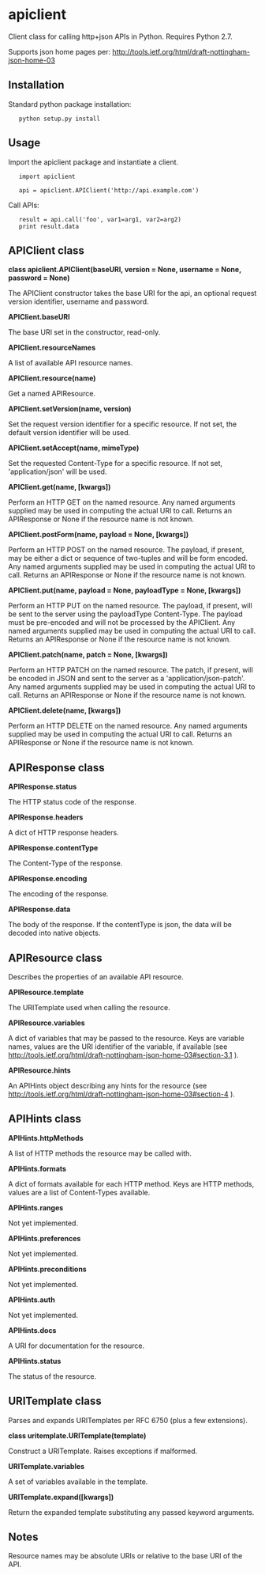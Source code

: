 apiclient
==========

Client class for calling http+json APIs in Python. Requires Python 2.7.

Supports json home pages per:
http://tools.ietf.org/html/draft-nottingham-json-home-03


Installation
------------
Standard python package installation:

       python setup.py install


Usage
-----
Import the apiclient package and instantiate a client.

       import apiclient

       api = apiclient.APIClient('http://api.example.com')

Call APIs:

       result = api.call('foo', var1=arg1, var2=arg2)
       print result.data


APIClient class
---------------
**class apiclient.APIClient(baseURI, version = None, username = None, password = None)**

The APIClient constructor takes the base URI for the api, an optional request version identifier, username and password.

**APIClient.baseURI**

The base URI set in the constructor, read-only.

**APIClient.resourceNames**

A list of available API resource names.

**APIClient.resource(name)**

Get a named APIResource.

**APIClient.setVersion(name, version)**

Set the request version identifier for a specific resource. If not set, the default version identifier will be used.

**APIClient.setAccept(name, mimeType)**

Set the requested Content-Type for a specific resource. If not set, 'application/json' will be used.

**APIClient.get(name, [kwargs])**

Perform an HTTP GET on the named resource. Any named arguments supplied may be used in computing the actual URI to call. Returns an APIResponse or None if the resource name is not known.

**APIClient.postForm(name, payload = None, [kwargs])**

Perform an HTTP POST on the named resource. The payload, if present, may be either a dict or sequence of two-tuples and will be form encoded. Any named arguments supplied may be used in computing the actual URI to call. Returns an APIResponse or None if the resource name is not known.

**APIClient.put(name, payload = None, payloadType = None, [kwargs])**

Perform an HTTP PUT on the named resource. The payload, if present, will be sent to the server using the payloadType Content-Type. The payload must be pre-encoded and will not be processed by the APIClient. Any named arguments supplied may be used in computing the actual URI to call. Returns an APIResponse or None if the resource name is not known.

**APIClient.patch(name, patch = None, [kwargs])**

Perform an HTTP PATCH on the named resource. The patch, if present, will be encoded in JSON and sent to the server as a 'application/json-patch'. Any named arguments supplied may be used in computing the actual URI to call. Returns an APIResponse or None if the resource name is not known.

**APIClient.delete(name, [kwargs])**

Perform an HTTP DELETE on the named resource. Any named arguments supplied may be used in computing the actual URI to call. Returns an APIResponse or None if the resource name is not known.


APIResponse class
-----------------
**APIResponse.status**

The HTTP status code of the response.

**APIResponse.headers**

A dict of HTTP response headers.

**APIResponse.contentType**

The Content-Type of the response.

**APIResponse.encoding**

The encoding of the response.

**APIResponse.data**

The body of the response. If the contentType is json, the data will be decoded into native objects.


APIResource class
-----------------
Describes the properties of an available API resource.

**APIResource.template**

The URITemplate used when calling the resource.

**APIResource.variables**

A dict of variables that may be passed to the resource. Keys are variable names, values are the URI identifier of the variable, if available (see http://tools.ietf.org/html/draft-nottingham-json-home-03#section-3.1 ).

**APIResource.hints**

An APIHints object describing any hints for the resource (see http://tools.ietf.org/html/draft-nottingham-json-home-03#section-4 ).


APIHints class
--------------
**APIHints.httpMethods**

A list of HTTP methods the resource may be called with.

**APIHints.formats**

A dict of formats available for each HTTP method. Keys are HTTP methods, values are a list of Content-Types available.

**APIHints.ranges**

Not yet implemented.

**APIHints.preferences**

Not yet implemented.

**APIHints.preconditions**

Not yet implemented.

**APIHints.auth**

Not yet implemented.

**APIHints.docs**

A URI for documentation for the resource.

**APIHints.status**

The status of the resource.


URITemplate class
-----------------
Parses and expands URITemplates per RFC 6750 (plus a few extensions).

**class uritemplate.URITemplate(template)**

Construct a URITemplate. Raises exceptions if malformed.

**URITemplate.variables**

A set of variables available in the template.

**URITemplate.expand([kwargs])**

Return the expanded template substituting any passed keyword arguments.


Notes
-----
Resource names may be absolute URIs or relative to the base URI of the API.



